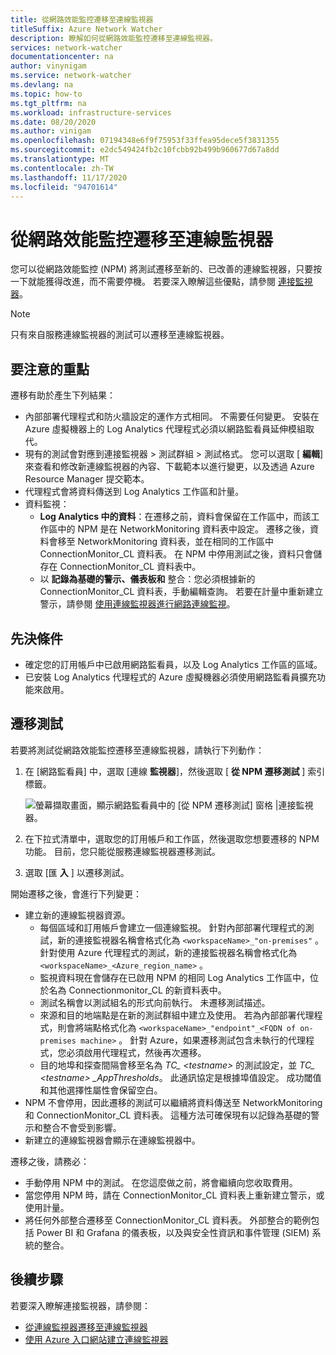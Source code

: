 ```yaml
---
title: 從網路效能監控遷移至連線監視器
titleSuffix: Azure Network Watcher
description: 瞭解如何從網路效能監控遷移至連線監視器。
services: network-watcher
documentationcenter: na
author: vinynigam
ms.service: network-watcher
ms.devlang: na
ms.topic: how-to
ms.tgt_pltfrm: na
ms.workload: infrastructure-services
ms.date: 08/20/2020
ms.author: vinigam
ms.openlocfilehash: 07194348e6f9f75953f33ffea95dece5f3831355
ms.sourcegitcommit: e2dc549424fb2c10fcbb92b499b960677d67a8dd
ms.translationtype: MT
ms.contentlocale: zh-TW
ms.lasthandoff: 11/17/2020
ms.locfileid: "94701614"
---
```

# <a name="migrate-to-connection-monitor-from-network-performance-monitor"></a>從網路效能監控遷移至連線監視器

您可以從網路效能監控 (NPM) 將測試遷移至新的、已改善的連線監視器，只要按一下就能獲得改進，而不需要停機。 若要深入瞭解這些優點，請參閱 [連接監視器](https://docs.microsoft.com/azure/network-watcher/connection-monitor-preview)。

>[!NOTE]
> 只有來自服務連線監視器的測試可以遷移至連線監視器。
>

## <a name="key-points-to-note"></a>要注意的重點

遷移有助於產生下列結果：

* 內部部署代理程式和防火牆設定的運作方式相同。 不需要任何變更。 安裝在 Azure 虛擬機器上的 Log Analytics 代理程式必須以網路監看員延伸模組取代。
* 現有的測試會對應到連接監視器 > 測試群組 > 測試格式。 您可以選取 [ **編輯**] 來查看和修改新連線監視器的內容、下載範本以進行變更，以及透過 Azure Resource Manager 提交範本。
* 代理程式會將資料傳送到 Log Analytics 工作區和計量。
* 資料監視：
   * **Log Analytics 中的資料**：在遷移之前，資料會保留在工作區中，而該工作區中的 NPM 是在 NetworkMonitoring 資料表中設定。 遷移之後，資料會移至 NetworkMonitoring 資料表，並在相同的工作區中 ConnectionMonitor_CL 資料表。 在 NPM 中停用測試之後，資料只會儲存在 ConnectionMonitor_CL 資料表中。
   * 以 **記錄為基礎的警示、儀表板和** 整合：您必須根據新的 ConnectionMonitor_CL 資料表，手動編輯查詢。 若要在計量中重新建立警示，請參閱 [使用連線監視器進行網路連線監視](https://docs.microsoft.com/azure/network-watcher/connection-monitor-preview#metrics-in-azure-monitor)。
    
## <a name="prerequisites"></a>先決條件

* 確定您的訂用帳戶中已啟用網路監看員，以及 Log Analytics 工作區的區域。
* 已安裝 Log Analytics 代理程式的 Azure 虛擬機器必須使用網路監看員擴充功能來啟用。

## <a name="migrate-the-tests"></a>遷移測試

若要將測試從網路效能監控遷移至連線監視器，請執行下列動作：

1. 在 [網路監看員] 中，選取 [連線 **監視器**]，然後選取 [ **從 NPM 遷移測試** ] 索引標籤。 

    ![螢幕擷取畫面，顯示網路監看員中的 [從 NPM 遷移測試] 窗格 |連接監視器。](./media/connection-monitor-2-preview/migrate-npm-to-cm-preview.png)
    
1. 在下拉式清單中，選取您的訂用帳戶和工作區，然後選取您想要遷移的 NPM 功能。 目前，您只能從服務連線監視器遷移測試。  
1. 選取 [匯 **入** ] 以遷移測試。

開始遷移之後，會進行下列變更： 
* 建立新的連線監視器資源。
   * 每個區域和訂用帳戶會建立一個連線監視。 針對內部部署代理程式的測試，新的連接監視器名稱會格式化為 `<workspaceName>_"on-premises"` 。 針對使用 Azure 代理程式的測試，新的連接監視器名稱會格式化為 `<workspaceName>_<Azure_region_name>` 。
   * 監視資料現在會儲存在已啟用 NPM 的相同 Log Analytics 工作區中，位於名為 Connectionmonitor_CL 的新資料表中。 
   * 測試名稱會以測試組名的形式向前執行。 未遷移測試描述。
   * 來源和目的地端點是在新的測試群組中建立及使用。 若為內部部署代理程式，則會將端點格式化為 `<workspaceName>_"endpoint"_<FQDN of on-premises machine>` 。 針對 Azure，如果遷移測試包含未執行的代理程式，您必須啟用代理程式，然後再次遷移。
   * 目的地埠和探查間隔會移至名為 *TC_ \<testname>* 的測試設定，並 *TC_ \<testname> _AppThresholds*。 此通訊協定是根據埠值設定。 成功閾值和其他選擇性屬性會保留空白。
* NPM 不會停用，因此遷移的測試可以繼續將資料傳送至 NetworkMonitoring 和 ConnectionMonitor_CL 資料表。 這種方法可確保現有以記錄為基礎的警示和整合不會受到影響。
* 新建立的連線監視器會顯示在連線監視器中。

遷移之後，請務必：
* 手動停用 NPM 中的測試。 在您這麼做之前，將會繼續向您收取費用。 
* 當您停用 NPM 時，請在 ConnectionMonitor_CL 資料表上重新建立警示，或使用計量。 
* 將任何外部整合遷移至 ConnectionMonitor_CL 資料表。 外部整合的範例包括 Power BI 和 Grafana 的儀表板，以及與安全性資訊和事件管理 (SIEM) 系統的整合。


## <a name="next-steps"></a>後續步驟

若要深入瞭解連接監視器，請參閱：
* [從連線監視器遷移至連線監視器](migrate-to-connection-monitor-preview-from-connection-monitor.md)
* [使用 Azure 入口網站建立連線監視器](https://docs.microsoft.com/azure/network-watcher/connection-monitor-preview-create-using-portal)

